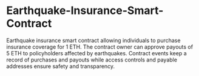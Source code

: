 # Earthquake-Insurance-Smart-Contract
Earthquake insurance smart contract allowing individuals to purchase insurance coverage for 1 ETH. The contract owner can approve payouts of 5 ETH to policyholders affected by earthquakes. Contract events keep a record of purchases and payouts while access controls and payable addresses ensure safety and transparency.
